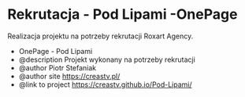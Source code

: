 # Rekrutacja - Pod Lipami -OnePage
 Realizacja projektu na potrzeby rekrutacji Roxart Agency.
 * OnePage - Pod Lipami
 * @description Projekt wykonany na potrzeby rekrutacji
 * @author Piotr Stefaniak
 * @author site https://creastv.pl/
 * @link to project https://creastv.github.io/Pod-Lipami/
